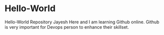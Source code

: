 # Hello-World
Hello-World Repository
Jayesh Here and I am learning Github online.
Github is very important for Devops person to enhance their skillset.
